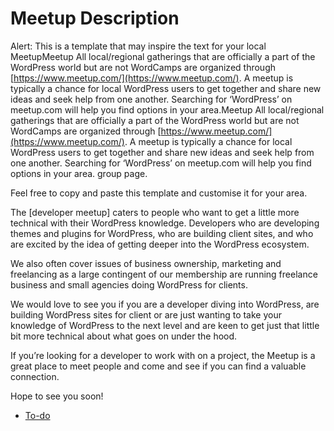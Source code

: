 # Meetup Description

Alert: This is a template that may inspire the text for your local MeetupMeetup All local/regional gatherings that are officially a part of the WordPress world but are not WordCamps are organized through [https://www.meetup.com/](https://www.meetup.com/). A meetup is typically a chance for local WordPress users to get together and share new ideas and seek help from one another. Searching for ‘WordPress’ on meetup.com will help you find options in your area.Meetup All local/regional gatherings that are officially a part of the WordPress world but are not WordCamps are organized through [https://www.meetup.com/](https://www.meetup.com/). A meetup is typically a chance for local WordPress users to get together and share new ideas and seek help from one another. Searching for ‘WordPress’ on meetup.com will help you find options in your area. group page.

Feel free to copy and paste this template and customise it for your area.

The \[developer meetup\] caters to people who want to get a little more technical with their WordPress knowledge. Developers who are developing themes and plugins for WordPress, who are building client sites, and who are excited by the idea of getting deeper into the WordPress ecosystem.

We also often cover issues of business ownership, marketing and freelancing as a large contingent of our membership are running freelance business and small agencies doing WordPress for clients.

We would love to see you if you are a developer diving into WordPress, are building WordPress sites for client or are just wanting to take your knowledge of WordPress to the next level and are keen to get just that little bit more technical about what goes on under the hood.

If you’re looking for a developer to work with on a project, the Meetup is a great place to meet people and come and see if you can find a valuable connection.

Hope to see you soon!

*   [To-do](# "To-do")